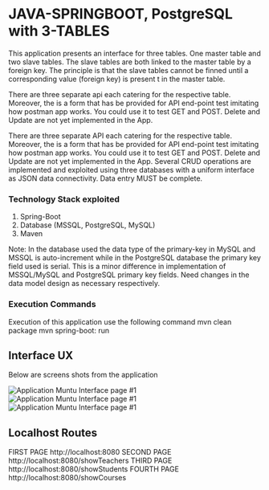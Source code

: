 # JAVA-SPRINGBOOT, PostgreSQL with 3-TABLES

This application presents an interface for three tables. One master table and two slave tables. The slave tables are both linked to the master table by a foreign key. The principle is that the slave tables cannot be finned until a corresponding value (foreign key) is present t in the master table.

There are three separate api each catering for the respective table. Moreover, the is a form that has be provided for API end-point test imitating how postman app works. You could use it to test GET and POST. Delete and Update are not yet implemented in the App.

There are three separate API each catering for the respective table. Moreover, the is a form that has be provided for API end-point test imitating how postman app works. You could use it to test GET and POST. Delete and Update are not yet implemented in the App. Several CRUD operations are implemented and exploited using three databases with a uniform interface as JSON data connectivity. Data entry MUST be complete.

### Technology Stack exploited

1. Spring-Boot
2. Database (MSSQL, PostgreSQL, MySQL)
3. Maven

Note: In the database used the data type of the primary-key in MySQL and MSSQL is auto-increment while in the PostgreSQL database the primary key field used is serial. This is a minor difference in implementation of MSSQL/MySQL and PostgreSQL primary key fields. Need changes in the data model design as necessary respectively. 

### Execution Commands

Execution of this application use the following command
mvn clean package
mvn spring-boot: run

## Interface UX
 Below are screens shots from the application

![ Application Muntu Interface page #1 ](https://github.com/LINOSNCHENA/Multiple-database-connections-in-spring-boot/blob/extra/springboox/page1.png)
![ Application Muntu Interface page #1 ](https://github.com/LINOSNCHENA/Multiple-database-connections-in-spring-boot/blob/extra/springboox/page2.png)
![ Application Muntu Interface page #1 ](https://github.com/LINOSNCHENA/Multiple-database-connections-in-spring-boot/blob/extra/springboox/page3.png)

## Localhost Routes
FIRST PAGE
http://localhost:8080
SECOND PAGE
http://localhost:8080/showTeachers
THIRD PAGE
http://localhost:8080/showStudents
FOURTH PAGE
http://localhost:8080/showCourses
